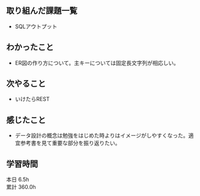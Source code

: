 ## 取り組んだ課題一覧
- SQLアウトプット
## わかったこと
- ER図の作り方について。主キーについては固定長文字列が相応しい。
## 次やること
- いけたらREST
## 感じたこと
- データ設計の概念は勉強をはじめた時よりはイメージがしやすくなった。適宜参考書を見て重要な部分を振り返りたい。
## 学習時間
本日 6.5h  
累計 360.0h
